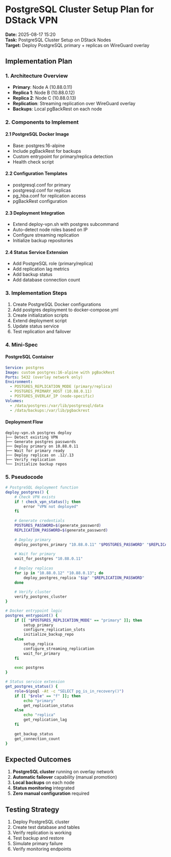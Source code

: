 # PostgreSQL Cluster Setup Plan for DStack VPN

**Date:** 2025-08-17 15:20  
**Task:** PostgreSQL Cluster Setup on DStack Nodes  
**Target:** Deploy PostgreSQL primary + replicas on WireGuard overlay

## Implementation Plan

### 1. Architecture Overview
- **Primary**: Node A (10.88.0.11)
- **Replica 1**: Node B (10.88.0.12)  
- **Replica 2**: Node C (10.88.0.13)
- **Replication**: Streaming replication over WireGuard overlay
- **Backups**: Local pgBackRest on each node

### 2. Components to Implement

#### 2.1 PostgreSQL Docker Image
- Base: postgres:16-alpine
- Include pgBackRest for backups
- Custom entrypoint for primary/replica detection
- Health check script

#### 2.2 Configuration Templates
- postgresql.conf for primary
- postgresql.conf for replicas
- pg_hba.conf for replication access
- pgBackRest configuration

#### 2.3 Deployment Integration
- Extend deploy-vpn.sh with postgres subcommand
- Auto-detect node roles based on IP
- Configure streaming replication
- Initialize backup repositories

#### 2.4 Status Service Extension
- Add PostgreSQL role (primary/replica)
- Add replication lag metrics
- Add backup status
- Add database connection count

### 3. Implementation Steps

1. Create PostgreSQL Docker configurations
2. Add postgres deployment to docker-compose.yml
3. Create initialization scripts
4. Extend deployment script
5. Update status service
6. Test replication and failover

### 4. Mini-Spec

#### PostgreSQL Container
```yaml
Service: postgres
Image: custom postgres:16-alpine with pgBackRest
Ports: 5432 (overlay network only)
Environment:
  - POSTGRES_REPLICATION_MODE (primary/replica)
  - POSTGRES_PRIMARY_HOST (10.88.0.11)
  - POSTGRES_OVERLAY_IP (node-specific)
Volumes:
  - /data/postgres:/var/lib/postgresql/data
  - /data/backups:/var/lib/pgbackrest
```

#### Deployment Flow
```
deploy-vpn.sh postgres deploy
├── Detect existing VPN
├── Generate postgres passwords
├── Deploy primary on 10.88.0.11
├── Wait for primary ready
├── Deploy replicas on .12/.13
├── Verify replication
└── Initialize backup repos
```

### 5. Pseudocode

```bash
# PostgreSQL deployment function
deploy_postgres() {
    # Check VPN exists
    if ! check_vpn_status(); then
        error "VPN not deployed"
    fi
    
    # Generate credentials
    POSTGRES_PASSWORD=$(generate_password)
    REPLICATION_PASSWORD=$(generate_password)
    
    # Deploy primary
    deploy_postgres_primary "10.88.0.11" "$POSTGRES_PASSWORD" "$REPLICATION_PASSWORD"
    
    # Wait for primary
    wait_for_postgres "10.88.0.11"
    
    # Deploy replicas
    for ip in "10.88.0.12" "10.88.0.13"; do
        deploy_postgres_replica "$ip" "$REPLICATION_PASSWORD"
    done
    
    # Verify cluster
    verify_postgres_cluster
}

# Docker entrypoint logic
postgres_entrypoint() {
    if [[ "$POSTGRES_REPLICATION_MODE" == "primary" ]]; then
        setup_primary
        configure_replication_slots
        initialize_backup_repo
    else
        setup_replica
        configure_streaming_replication
        wait_for_primary
    fi
    
    exec postgres
}

# Status service extension
get_postgres_status() {
    role=$(psql -At -c "SELECT pg_is_in_recovery()")
    if [[ "$role" == "f" ]]; then
        echo "primary"
        get_replication_status
    else
        echo "replica"
        get_replication_lag
    fi
    
    get_backup_status
    get_connection_count
}
```

## Expected Outcomes

1. **PostgreSQL cluster** running on overlay network
2. **Automatic failover** capability (manual promotion)
3. **Local backups** on each node
4. **Status monitoring** integrated
5. **Zero manual configuration** required

## Testing Strategy

1. Deploy PostgreSQL cluster
2. Create test database and tables
3. Verify replication is working
4. Test backup and restore
5. Simulate primary failure
6. Verify monitoring endpoints
